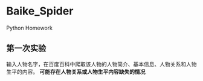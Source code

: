 # Baike_Spider
 Python Homework

## 第一次实验
输入人物名字，在百度百科中爬取该人物的人物简介、基本信息、人物关系和人物生平的内容。
**可能存在人物关系或人物生平内容缺失的情况**